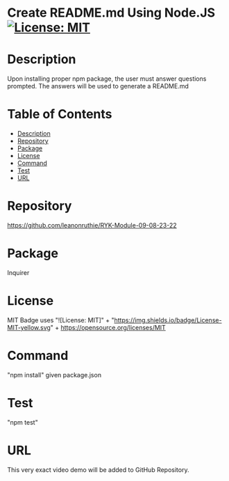 
  # Create README.md Using Node.JS [![License: MIT](https://img.shields.io/badge/License-MIT-yellow.svg)](https://opensource.org/licenses/MIT)
  
  # Description
  Upon installing proper npm package, the user must answer questions prompted. The answers will be used to generate a README.md

  # Table of Contents 
  * [Description](#description)
  * [Repository](#repository)
  * [Package](#package)
  * [License](#license)
  * [Command](#command)
  * [Test](#test)
  * [URL](#url)
  
  # Repository
  https://github.com/leanonruthie/RYK-Module-09-08-23-22
  
  # Package 
  Inquirer
  
  # License
  MIT Badge uses "![License: MIT]" + "https://img.shields.io/badge/License-MIT-yellow.svg" + https://opensource.org/licenses/MIT

  # Command
  "npm install" given package.json

  # Test
  "npm test"

  # URL 
  This very exact video demo will be added to GitHub Repository. 
  
